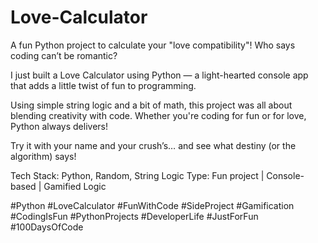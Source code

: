 # Love-Calculator
A fun Python project to calculate your "love compatibility"!
Who says coding can’t be romantic?

I just built a Love Calculator using Python — a light-hearted console app that adds a little twist of fun to programming.

Using simple string logic and a bit of math, this project was all about blending creativity with code. Whether you're coding for fun or for love, Python always delivers!

Try it with your name and your crush’s… and see what destiny (or the algorithm) says!

Tech Stack: Python, Random, String Logic
Type: Fun project | Console-based | Gamified Logic

#Python #LoveCalculator #FunWithCode #SideProject #Gamification #CodingIsFun #PythonProjects #DeveloperLife #JustForFun #100DaysOfCode
